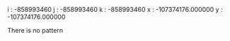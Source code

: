 <Execution>
i : -858993460
j : -858993460
k : -858993460
x : -107374176.000000
y : -107374176.000000

There is no pattern
